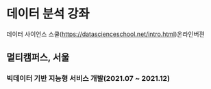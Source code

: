 ﻿# 데이터 분석 강좌
데이터 사이언스 스쿨(https://datascienceschool.net/intro.html)온라인버젼 

## 멀티캠퍼스, 서울
### 빅데이터 기반 지능형 서비스 개발(2021.07 ~ 2021.12)